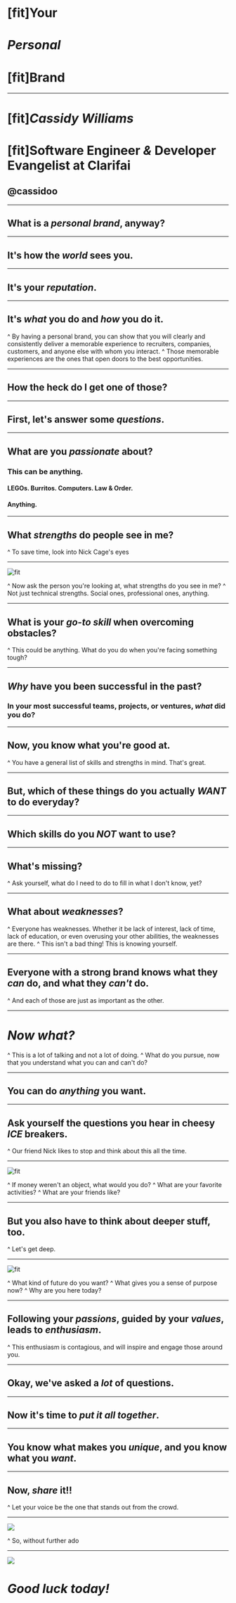 # [fit]Your
# _**Personal**_
# [fit]Brand

---

# [fit]_Cassidy Williams_
# [fit]Software Engineer _**&**_ Developer Evangelist at Clarifai
## @cassidoo

---

## What is a _personal brand_, anyway?

---

## It's how the _world_ sees you.

---

## It's your _reputation_.

---

## It's _what_ you do and _how_ you do it.

^ By having a personal brand, you can show that you will clearly and consistently deliver a memorable experience to recruiters, companies, customers, and anyone else with whom you interact.
^ Those memorable experiences are the ones that open doors to the best opportunities.

---

## How the heck do I get one of those?

---

## First, let's answer some _questions_.

---

## What are you _passionate_ about?

### This can be anything.

#### LEGOs. Burritos. Computers. Law & Order.

#### Anything.

---

## What _strengths_ do people see in me?

^ To save time, look into Nick Cage's eyes

---

![fit](cage1.jpg)

^ Now ask the person you're looking at, what strengths do you see in me?
^ Not just technical strengths. Social ones, professional ones, anything.

---

## What is your _go-to skill_ when overcoming obstacles?

^ This could be anything.  What do you do when you're facing something tough?

---

## _Why_ have you been successful in the past?

### In your most successful teams, projects, or ventures, _what_ did you do?

---

## Now, you know what you're good at.

^ You have a general list of skills and strengths in mind. That's great.

---

## But, which of these things do you actually _WANT_ to do everyday?

---

## Which skills do you _NOT_ want to use?

---

## What's missing?

^ Ask yourself, what do I need to do to fill in what I don't know, yet?

---

## What about _weaknesses_?

^ Everyone has weaknesses.  Whether it be lack of interest, lack of time, lack of education, or even overusing your other abilities, the weaknesses are there.
^ This isn't a bad thing! This is knowing yourself.

---

## Everyone with a strong brand knows what they _can_ do, and what they _can't_ do.

^ And each of those are just as important as the other.

---

# _**Now what?**_

^ This is a lot of talking and not a lot of doing.
^ What do you pursue, now that you understand what you can and can't do?

---

## You can do _anything_ you want.

---

## Ask yourself the questions you hear in cheesy _**ICE**_ breakers.

^ Our friend Nick likes to stop and think about this all the time.

---

![fit](cage2.jpg)

^ If money weren't an object, what would you do?
^ What are your favorite activities?
^ What are your friends like?

---

## But you also have to think about deeper stuff, too.

^ Let's get deep.

---

![fit](cage5.jpg)

^ What kind of future do you want?
^ What gives you a sense of purpose now?
^ Why are you here today?


---

## Following your _passions_, guided by your _values_, leads to _enthusiasm_.

^ This enthusiasm is contagious, and will inspire and engage those around you.

---

## Okay, we've asked a _lot_ of questions.

---

## Now it's time to _put it all together_.

---

## You know what makes you _unique_, and you know what you _want_.

---

## Now, _share_ it!!

^ Let your voice be the one that stands out from the crowd.

---

![](cage3.jpg)

^ So, without further ado

---

![](cage3.jpg)

# _Good luck today!_
